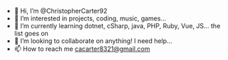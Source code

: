 - 👋 Hi, I’m @ChristopherCarter92
- 👀 I’m interested in projects, coding, music, games...
- 🌱 I’m currently learning dotnet, cSharp, java, PHP, Ruby, Vue, JS... the list goes on
- 💞️ I’m looking to collaborate on anything! I need help...
- 📫 How to reach me cacarter8321@gmail.com

<!---
ChristopherCarter92/ChristopherCarter92 is a ✨ special ✨ repository because its `README.md` (this file) appears on your GitHub profile.
You can click the Preview link to take a look at your changes.
--->
